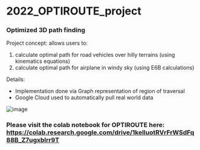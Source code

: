 # 2022_OPTIROUTE_project
### Optimized 3D path finding
Project concept: allows users to:
1) calculate optimal path for road vehicles over hilly terrains (using kinematics equations)
2) calculate optimal path for airplane in windy sky (using E6B calculations)

Details:
- Implementation done via Graph representation of region of traversal
- Google Cloud used to automatically pull real world data

![image](https://github.com/Ayushsaha103/2022_OPTIROUTE_project/assets/71895904/5878c86d-9560-4a18-83fd-aee699533216)

### Please visit the colab notebook for OPTIROUTE here: https://colab.research.google.com/drive/1kelIuotRVrFrWSdFq88B_Z7ugxblrr9T
